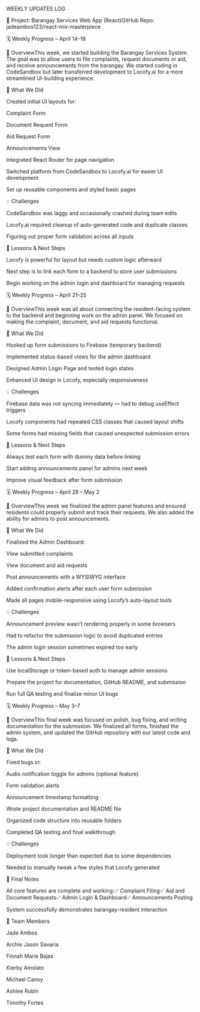 WEEKLY UPDATES LOG

📂 Project: Barangay Services Web App (React)GitHub Repo: jadeambos123/react-mix-masterpiece

🗓️ Weekly Progress – April 14–18

🎯 OverviewThis week, we started building the Barangay Services System. The goal was to allow users to file complaints, request documents or aid, and receive announcements from the barangay. We started coding in CodeSandbox but later transferred development to Locofy.ai for a more streamlined UI-building experience.

🔧 What We Did

Created initial UI layouts for:

Complaint Form

Document Request Form

Aid Request Form

Announcements View

Integrated React Router for page navigation

Switched platform from CodeSandbox to Locofy.ai for easier UI development

Set up reusable components and styled basic pages

💡 Challenges

CodeSandbox was laggy and occasionally crashed during team edits

Locofy.ai required cleanup of auto-generated code and duplicate classes

Figuring out proper form validation across all inputs

📌 Lessons & Next Steps

Locofy is powerful for layout but needs custom logic afterward

Next step is to link each form to a backend to store user submissions

Begin working on the admin login and dashboard for managing requests

🗓️ Weekly Progress – April 21–25

🎯 OverviewThis week was all about connecting the resident-facing system to the backend and beginning work on the admin panel. We focused on making the complaint, document, and aid requests functional.

🔧 What We Did

Hooked up form submissions to Firebase (temporary backend)

Implemented status-based views for the admin dashboard

Designed Admin Login Page and tested login states

Enhanced UI design in Locofy, especially responsiveness

💡 Challenges

Firebase data was not syncing immediately — had to debug useEffect triggers

Locofy components had repeated CSS classes that caused layout shifts

Some forms had missing fields that caused unexpected submission errors

📌 Lessons & Next Steps

Always test each form with dummy data before linking

Start adding announcements panel for admins next week

Improve visual feedback after form submission

🗓️ Weekly Progress – April 28 – May 2

🎯 OverviewThis week we finalized the admin panel features and ensured residents could properly submit and track their requests. We also added the ability for admins to post announcements.

🔧 What We Did

Finalized the Admin Dashboard:

View submitted complaints

View document and aid requests

Post announcements with a WYSIWYG interface

Added confirmation alerts after each user form submission

Made all pages mobile-responsive using Locofy’s auto-layout tools

💡 Challenges

Announcement preview wasn’t rendering properly in some browsers

Had to refactor the submission logic to avoid duplicated entries

The admin login session sometimes expired too early

📌 Lessons & Next Steps

Use localStorage or token-based auth to manage admin sessions

Prepare the project for documentation, GitHub README, and submission

Run full QA testing and finalize minor UI bugs

🗓️ Weekly Progress – May 3–7

🎯 OverviewThis final week was focused on polish, bug fixing, and writing documentation for the submission. We finalized all forms, finished the admin system, and updated the GitHub repository with our latest code and logs.

🔧 What We Did

Fixed bugs in:

Audio notification toggle for admins (optional feature)

Form validation alerts

Announcement timestamp formatting

Wrote project documentation and README file

Organized code structure into reusable folders

Completed QA testing and final walkthrough

💡 Challenges

Deployment took longer than expected due to some dependencies

Needed to manually tweak a few styles that Locofy generated

📌 Final Notes

All core features are complete and working:✅ Complaint Filing✅ Aid and Document Requests✅ Admin Login & Dashboard✅ Announcements Posting

System successfully demonstrates barangay-resident interaction

👥 Team Members

Jade Ambos

Archie Jason Savaria

Finnah Marie Bajas

Kierby Amolato

Michael Canoy

Ashlee Rubin

Timothy Fortes

